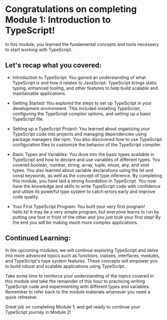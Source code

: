 # Congratulations on completing Module 1: Introduction to TypeScript! 

In this module, you learned the fundamental concepts and tools necessary to start working with TypeScript. 

## Let's recap what you covered:

- Introduction to TypeScript: You gained an understanding of what TypeScript is and how it relates to JavaScript. TypeScript brings static typing, enhanced tooling, and other features to help build scalable and maintainable applications.

- Getting Started: You explored the steps to set up TypeScript in your development environment. This included installing TypeScript, configuring the TypeScript compiler options, and setting up a basic TypeScript file.

- Setting up a TypeScript Project: You learned about organizing your TypeScript code into projects and managing dependencies using package managers like npm. You also discovered how to use TypeScript configuration files to customize the behavior of the TypeScript compiler.

- Basic Types and Variables: You dove into the basic types available in TypeScript and how to declare and use variables of different types. You covered boolean, number, string, array, tuple, enum, any, and void types. You also learned about variable declarations using the let and const keywords, as well as the concept of type inference.
By completing this module, you have laid a strong foundation in TypeScript. You now have the knowledge and skills to write TypeScript code with confidence and utilize its powerful type system to catch errors early and improve code quality.

- Your First TypeScript Program: You built your very first program! hello.ts! It may be a very simple program, but everyone learns to run by putting one foot in front of the other and you just took your first step! By the end you will be making much more complex applications.

## Continued Learning:

In the upcoming modules, we will continue exploring TypeScript and delve into more advanced topics such as functions, classes, interfaces, modules, and TypeScript's type system features. These concepts will empower you to build robust and scalable applications using TypeScript.

Take some time to reinforce your understanding of the topics covered in this module and take the remainder of this hour to practicing writing TypeScript code and experimenting with different types and variables. Remember to refer back to the module materials whenever you need a quick refresher.

Great job on completing Module 1, and get ready to continue your TypeScript journey in Module 2!